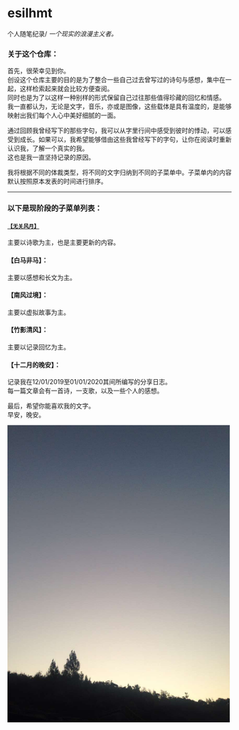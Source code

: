 # esilhmt

个人随笔纪录/ *一个现实的浪漫主义者。*

### 关于这个仓库：

  首先，很荣幸见到你。  
  创设这个仓库主要的目的是为了整合一些自己过去曾写过的诗句与感想，集中在一起，这样检索起来就会比较方便查阅。  
  同时也是为了以这样一种别样的形式保留自己过往那些值得珍藏的回忆和情感。  
  我一直都认为，无论是文字，音乐，亦或是图像，这些载体是具有温度的，是能够映射出我们每个人心中美好细腻的一面。  

  通过回顾我曾经写下的那些字句，我可以从字里行间中感受到彼时的悸动，可以感受到成长。如果可以，我希望能够借由这些我曾经写下的字句，让你在阅读时重新认识我，了解一个真实的我。  
  这也是我一直坚持记录的原因。  

  我将根据不同的体裁类型，将不同的文字归纳到不同的子菜单中。子菜单内的内容默认按照原本发表的时间进行排序。  


---


### 以下是现阶段的子菜单列表：

#### [&#8203;``【无关风月】``&#8203;](./「无关风月」Poetry/)
  主要以诗歌为主，也是主要更新的内容。

#### 【白马非马】：
  主要以感想和长文为主。

#### 【南风过境】：
  主要以虚拟故事为主。

#### 【竹影清风】：
  主要以记录回忆为主。

#### 【十二月的晚安】：
  记录我在12/01/2019至01/01/2020其间所编写的分享日志。  
  每一篇文章会有一首诗，一支歌，以及一些个人的感想。  

  最后，希望你能喜欢我的文字。  
  早安，晚安。  

<img src="./images/清晨.PNG" alt="清晨" width="500">

